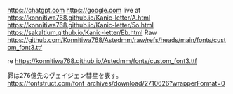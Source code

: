 https://chatgpt.com
https://google.com
live at https://konnitiwa768.github.io/Kanic-letter/A.html
https://konnitiwa768.github.io/Kanic-letter/5o.html
https://sakaltium.github.io/Kanic-letter/Eb.html
Raw https://github.com/Konnitiwa768/Astedmm/raw/refs/heads/main/fonts/custom_font3.ttf

re https://konnitiwa768.github.io/Astedmm/fonts/custom_font3.ttf

昴は276億先のヴェイジェン彗星を表す。
https://fontstruct.com/font_archives/download/2710626?wrapperFormat=0
